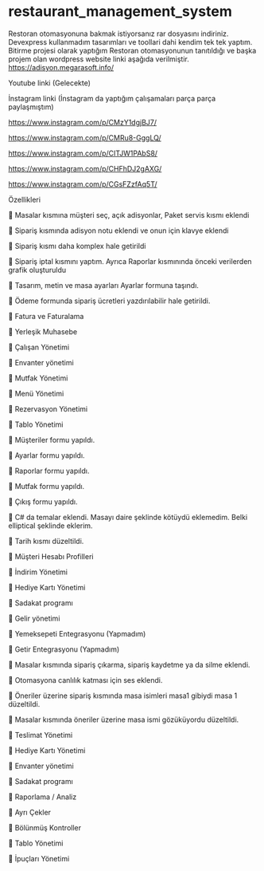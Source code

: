 # restaurant_management_system

Restoran otomasyonuna bakmak istiyorsanız rar dosyasını indiriniz. Devexpress kullanmadım tasarımları ve toollari dahi kendim tek tek yaptım.
Bitirme projesi olarak yaptığım Restoran otomasyonunun tanıtıldığı ve başka projem olan wordpress website linki aşağıda verilmiştir.
https://adisyon.megarasoft.info/

Youtube linki 
(Gelecekte)

İnstagram linki (İnstagram da yaptığım çalışamaları parça parça paylaşmıştım)

https://www.instagram.com/p/CMzY1dgjBJ7/

https://www.instagram.com/p/CMRu8-GggLQ/

https://www.instagram.com/p/CITJW1PAbS8/

https://www.instagram.com/p/CHFhDJ2gAXG/

https://www.instagram.com/p/CGsFZzfAq5T/

Özellikleri 

📌 Masalar kısmına müşteri seç, açık adisyonlar, Paket servis kısmı eklendi

📌 Sipariş kısmında adisyon notu eklendi ve onun için klavye eklendi

📌 Sipariş kısmı daha komplex hale getirildi

📌 Sipariş iptal kısmını yaptım. Ayrıca Raporlar kısmınında önceki verilerden grafik oluşturuldu

📌 Tasarım, metin ve masa ayarları Ayarlar formuna taşındı.

📌 Ödeme formunda sipariş ücretleri yazdırılabilir hale getirildi.

📌 Fatura ve Faturalama

📌 Yerleşik Muhasebe

📌 Çalışan Yönetimi

📌 Envanter yönetimi

📌 Mutfak Yönetimi

📌 Menü Yönetimi

📌 Rezervasyon Yönetimi

📌 Tablo Yönetimi

📌 Müşteriler formu yapıldı.

📌 Ayarlar formu yapıldı.

📌 Raporlar formu yapıldı.

📌 Mutfak formu yapıldı.

📌 Çıkış formu yapıldı.

📌 C# da temalar eklendi. Masayı daire şeklinde kötüydü eklemedim. Belki elliptical şeklinde eklerim.

📌 Tarih kısmı düzeltildi.

📌 Müşteri Hesabı Profilleri

📌 İndirim Yönetimi

📌 Hediye Kartı Yönetimi

📌 Sadakat programı

📌 Gelir yönetimi

📌 Yemeksepeti Entegrasyonu (Yapmadım)

📌 Getir Entegrasyonu (Yapmadım)

📌 Masalar kısmında sipariş çıkarma, sipariş kaydetme ya da silme eklendi.

📌 Otomasyona canlılık katması için ses eklendi.

📌 Öneriler üzerine sipariş kısmında masa isimleri masa1 gibiydi masa 1 düzeltildi.

📌 Masalar kısmında öneriler üzerine masa ismi gözüküyordu düzeltildi.

📌 Teslimat Yönetimi

📌 Hediye Kartı Yönetimi

📌 Envanter yönetimi

📌 Sadakat programı

📌 Raporlama / Analiz

📌 Ayrı Çekler

📌 Bölünmüş Kontroller

📌 Tablo Yönetimi

📌 İpuçları Yönetimi



